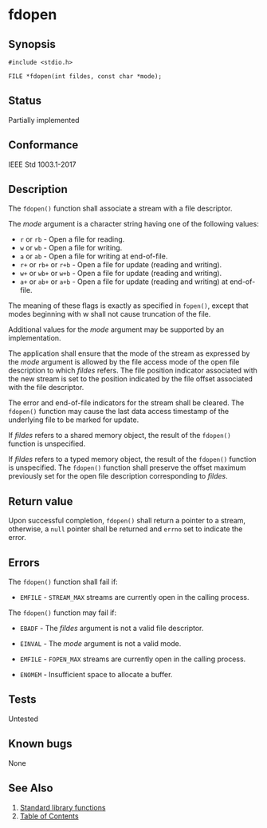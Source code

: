 # fdopen

## Synopsis

`#include <stdio.h>`

`FILE *fdopen(int fildes, const char *mode);`

## Status

Partially implemented

## Conformance

IEEE Std 1003.1-2017

## Description

The `fdopen()` function shall associate a stream with a file descriptor.

The _mode_ argument is a character string having one of the following values:

* `r` or `rb` - Open a file for reading.
* `w` or `wb` - Open a file for writing.
* `a` or `ab` - Open a file for writing at end-of-file.
* `r+` or `rb+` or `r+b` - Open a file for update (reading and writing).
* `w+` or `wb+` or `w+b` - Open a file for update (reading and writing).
* `a+` or `ab+` or `a+b` - Open a file for update (reading and writing) at end-of-file.

The meaning of these flags is exactly as specified in `fopen()`, except that modes beginning with w shall not cause
truncation of the file.

Additional values for the _mode_ argument may be supported by an implementation.

The application shall ensure that the mode of the stream as expressed by the _mode_ argument is allowed by the file
access mode of the open file description to which _fildes_ refers. The file position indicator associated with the new
stream is set to the position indicated by the file offset associated with the file descriptor.

The error and end-of-file indicators for the stream shall be cleared. The `fdopen()` function may cause the last data
access timestamp of the underlying file to be marked for update.

If _fildes_ refers to a shared memory object, the result of the `fdopen()` function is unspecified.

If _fildes_ refers to a typed memory object, the result of the `fdopen()` function is unspecified.
The `fdopen()` function shall preserve the offset maximum previously set for the open file description corresponding to
_fildes_.

## Return value

Upon successful completion, `fdopen()` shall return a pointer to a stream, otherwise, a `null` pointer shall be returned
and `errno` set to indicate the error.

## Errors

The `fdopen()` function shall fail if:

* `EMFILE` - `STREAM_MAX` streams are currently open in the calling process.

The `fdopen()` function may fail if:

* `EBADF` - The _fildes_ argument is not a valid file descriptor.

* `EINVAL` - The _mode_ argument is not a valid mode.

* `EMFILE` - `FOPEN_MAX` streams are currently open in the calling process.

* `ENOMEM` - Insufficient space to allocate a buffer.

## Tests

Untested

## Known bugs

None

## See Also

1. [Standard library functions](../functions.md)
2. [Table of Contents](../../../README.md)
